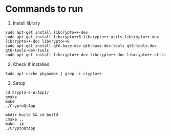 # Commands to run

1. Install library
```
sudo apt-get install libcrypto++-dev
sudo apt-get install libcrypto++6 libcrypto++-utils libcrypto++-dev libcrypto++-doc libcrypto++6
sudo apt-get install qt6-base-dev qt6-base-dev-tools qt6-tools-dev qt6-tools-dev-tools
sudo apt-get install libcrypto++-dev libcrypto++-doc libcrypto++-utils
```

2. Check if installed
```
Sudo apt-cache pkgnames | grep -i crypto++
```

3. Setup
```
cd Crypto-S-W-App1/
qmake
make
./CryptoQtApp

mkdir build && cd build
cmake ..
make -j4
./CryptoQtApp
```
